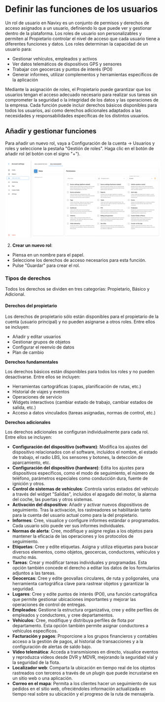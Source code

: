 # Definir las funciones de los usuarios

Un rol de usuario en Navixy es un conjunto de permisos y derechos de acceso asignados a un usuario, definiendo lo que puede ver y gestionar dentro de la plataforma. Los roles de usuario son personalizables y permiten al Propietario controlar el nivel de acceso que cada usuario tiene a diferentes funciones y datos. Los roles determinan la capacidad de un usuario para:

* Gestionar vehículos, empleados y activos
* Ver datos telemáticos de dispositivos GPS y sensores
* Trabajar con geocercas y puntos de interés (POI)
* Generar informes, utilizar complementos y herramientas específicos de la aplicación

Mediante la asignación de roles, el Propietario puede garantizar que los usuarios tengan el acceso adecuado necesario para realizar sus tareas sin comprometer la seguridad o la integridad de los datos y las operaciones de la empresa. Cada función puede incluir derechos básicos disponibles para todos los usuarios, así como derechos adicionales adaptados a las necesidades y responsabilidades específicas de los distintos usuarios.

## Añadir y gestionar funciones

Para añadir un nuevo rol, vaya a Configuración de la cuenta → Usuarios y roles y seleccione la pestaña "Gestión de roles". Haga clic en el botón de añadir rol (el botón con el signo "+").

![image-20240718-043236.png](../../../gua-del-usuario/cuenta/acceso-del-equipo/attachments/image-20240718-043236.png)

2. **Crear un nuevo rol**:

* Piensa en un nombre para el papel.
* Seleccione los derechos de acceso necesarios para esta función.
* Pulse "Guardar" para crear el rol.

### Tipos de derechos

Todos los derechos se dividen en tres categorías: Propietario, Básico y Adicional.

#### Derechos del propietario

Los derechos de propietario sólo están disponibles para el propietario de la cuenta (usuario principal) y no pueden asignarse a otros roles. Entre ellos se incluyen:

* Añadir y editar usuarios
* Gestionar grupos de objetos
* Configurar el reenvío de datos
* Plan de cambio

**Derechos fundamentales**

Los derechos básicos están disponibles para todos los roles y no pueden desactivarse. Entre ellos se incluyen:

* Herramientas cartográficas (capas, planificación de rutas, etc.)
* Historial de viajes y eventos
* Operaciones de servicio
* Widgets interactivos (cambiar estado de trabajo, cambiar estados de salida, etc.)
* Acceso a datos vinculados (tareas asignadas, normas de control, etc.)

**Derechos adicionales**

Los derechos adicionales se configuran individualmente para cada rol. Entre ellos se incluyen:

* **Configuración del dispositivo (software)**: Modifica los ajustes del dispositivo relacionados con el software, incluidos el nombre, el estado de trabajo, el radio LBS, los sensores y botones, la detección de aparcamiento, etc.
* **Configuración del dispositivo (hardware)**: Edita los ajustes para dispositivos específicos, como el modo de seguimiento, el número de teléfono, parámetros especiales como conducción dura, fuente de ignición y otros.
* **Control de sistemas de vehículos**: Controla varios estados del vehículo a través del widget "Salidas", incluidos el apagado del motor, la alarma del coche, las puertas y otros sistemas.
* **Activación del dispositivo**: Añadir y activar nuevos dispositivos de seguimiento. Tras la activación, los rastreadores se habilitarán tanto para la cuenta del usuario actual como para la del propietario.
* **Informes**: Cree, visualice y configure informes estándar o programados. Cada usuario sólo puede ver sus informes individuales.
* **Normas de alerta**: Cree, modifique y asigne reglas a los objetos para mantener la eficacia de las operaciones y los protocolos de seguimiento.
* **Etiquetas**: Cree y edite etiquetas. Asigna y utiliza etiquetas para buscar diversos elementos, como objetos, geocercas, conductores, vehículos y mucho más.
* **Tareas**: Crear y modificar tareas individuales y programadas. Esta opción también concede el derecho a editar los datos de los formularios adjuntos a las tareas.
* **Geocercas**: Cree y edite geovallas circulares, de ruta y poligonales, una herramienta cartográfica clave para rastrear objetos y garantizar la seguridad.
* **Lugares**: Cree y edite puntos de interés (POI), una función cartográfica que permite gestionar ubicaciones importantes y mejorar las operaciones de control de entregas.
* **Empleados**: Gestione la estructura organizativa, cree y edite perfiles de empleados y conductores, y cree departamentos.
* **Vehículos**: Cree, modifique y distribuya perfiles de flota por departamento. Esta opción también permite asignar conductores a vehículos específicos.
* **Facturación y pagos**: Proporcione a los grupos financieros y contables acceso a la gestión de pagos, al historial de transacciones y a la configuración de alertas de saldo bajo.
* **Vídeo telemática**: Acceda a transmisiones en directo, visualice eventos y reproduzca vídeos desde DVR y MDVR, mejorando la seguridad vial y la seguridad de la flota.
* **Localizador web**: Comparta la ubicación en tiempo real de los objetos rastreados con terceros a través de un plugin que puede incrustarse en un sitio web o una aplicación.
* **Correo en el mapa**: Permita a los clientes hacer un seguimiento de sus pedidos en el sitio web, ofreciéndoles información actualizada en tiempo real sobre su ubicación y el progreso de la ruta de mensajería.
